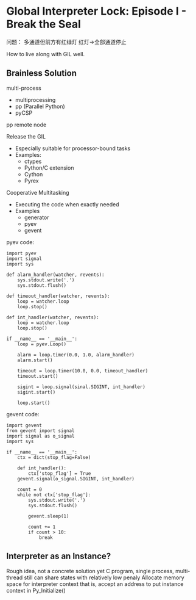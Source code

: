 # Global Interpreter Lock: Episode I - Break the Seal

问题： 多通道但前方有红绿灯
红灯->全部通道停止

How to live along with GIL well.

Brainless Solution
------------------------
multi-process
* multiprocessing
* pp (Parallel Python)
* pyCSP


pp remote node

Release the GIL
* Especially suitable for processor-bound tasks
* Examples:
  * ctypes
  * Python/C extension
  * Cython
  * Pyrex

Cooperative Multitasking
* Executing the code when exactly needed
* Examples
  * generator
  * pyev
  * gevent

pyev code:
```
import pyev
import signal
import sys

def alarm_handler(watcher, revents):
    sys.stdout.write('.')
    sys.stdout.flush()
    
def timeout_handler(watcher, revents):
    loop = watcher.loop
    loop.stop()
    
def int_handler(watcher, revents):
    loop = watcher.loop
    loop.stop()
    
if __name__ == '__main__':
    loop = pyev.Loop()
    
    alarm = loop.timer(0.0, 1.0, alarm_handler)
    alarm.start()
    
    timeout = loop.timer(10.0, 0.0, timeout_handler)
    timeout.start()
    
    sigint = loop.signal(sinal.SIGINT, int_handler)
    sigint.start()
    
    loop.start()
```

gevent code:
```
import gevent
from gevent import signal
import signal as o_signal
import sys

if __name__ == '__main__':
    ctx = dict(stop_flag=False)
    
    def int_handler():
        ctx['stop_flag'] = True
    gevent.signal(o_signal.SIGINT, int_handler)
    
    count = 0
    while not ctx['stop_flag']:
        sys.stdout.write('.')
        sys.stdout.flush()
        
        gevent.sleep(1)
        
        count += 1
        if count > 10:
            break
```

Interpreter as an Instance?
-------------------------------
Rough idea, not a concrete solution yet
C program, single process, multi-thread
    still can share states with relatively low penaly
Allocate memory space for interpreter context
    that is, accept an address to put instance context in Py_Initialize()